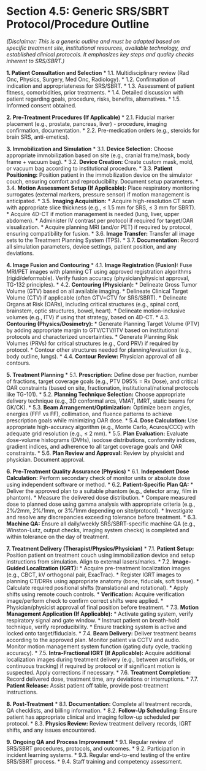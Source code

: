 # Section 4.5: Generic SRS/SBRT Protocol/Procedure Outline

*(Disclaimer: This is a generic outline and must be adapted based on specific treatment site, institutional resources, available technology, and established clinical protocols. It emphasizes key steps and quality checks inherent to SRS/SBRT.)*

**1. Patient Consultation and Selection**
    *   1.1. Multidisciplinary review (Rad Onc, Physics, Surgery, Med Onc, Radiology).
    *   1.2. Confirmation of indication and appropriateness for SRS/SBRT.
    *   1.3. Assessment of patient fitness, comorbidities, prior treatments.
    *   1.4. Detailed discussion with patient regarding goals, procedure, risks, benefits, alternatives.
    *   1.5. Informed consent obtained.

**2. Pre-Treatment Procedures (If Applicable)**
    *   2.1. Fiducial marker placement (e.g., prostate, pancreas, liver) - procedure, imaging confirmation, documentation.
    *   2.2. Pre-medication orders (e.g., steroids for brain SRS, anti-emetics).

**3. Immobilization and Simulation**
    *   3.1. **Device Selection:** Choose appropriate immobilization based on site (e.g., cranial frame/mask, body frame + vacuum bag).
    *   3.2. **Device Creation:** Create custom mask, mold, or vacuum bag according to institutional procedure.
    *   3.3. **Patient Positioning:** Position patient in the immobilization device on the simulator couch, ensuring comfort and reproducibility. Document setup parameters.
    *   3.4. **Motion Assessment Setup (If Applicable):** Place respiratory monitoring surrogates (external markers, pressure sensor) if motion management is anticipated.
    *   3.5. **Imaging Acquisition:**
        *   Acquire high-resolution CT scan with appropriate slice thickness (e.g., ≤ 1.5 mm for SRS, ≤ 3 mm for SBRT).
        *   Acquire 4D-CT if motion management is needed (lung, liver, upper abdomen).
        *   Administer IV contrast per protocol if required for target/OAR visualization.
        *   Acquire planning MRI (and/or PET) if required by protocol, ensuring compatibility for fusion.
    *   3.6. **Image Transfer:** Transfer all image sets to the Treatment Planning System (TPS).
    *   3.7. **Documentation:** Record all simulation parameters, device settings, patient position, and any deviations.

**4. Image Fusion and Contouring**
    *   4.1. **Image Registration (Fusion):** Fuse MRI/PET images with planning CT using approved registration algorithms (rigid/deformable). Verify fusion accuracy (physician/physicist approval, TG-132 principles).
    *   4.2. **Contouring (Physician):**
        *   Delineate Gross Tumor Volume (GTV) based on all available imaging.
        *   Delineate Clinical Target Volume (CTV) if applicable (often GTV=CTV for SRS/SBRT).
        *   Delineate Organs at Risk (OARs), including critical structures (e.g., spinal cord, brainstem, optic structures, bowel, heart).
        *   Delineate motion-inclusive volumes (e.g., ITV) if using that strategy, based on 4D-CT.
    *   4.3. **Contouring (Physics/Dosimetry):**
        *   Generate Planning Target Volume (PTV) by adding appropriate margin to GTV/CTV/ITV based on institutional protocols and characterized uncertainties.
        *   Generate Planning Risk Volumes (PRVs) for critical structures (e.g., Cord PRV) if required by protocol.
        *   Contour other structures needed for planning/evaluation (e.g., body outline, lungs).
    *   4.4. **Contour Review:** Physician approval of all contours.

**5. Treatment Planning**
    *   5.1. **Prescription:** Define dose per fraction, number of fractions, target coverage goals (e.g., PTV D95% = Rx Dose), and critical OAR constraints (based on site, fractionation, institutional/national protocols like TG-101).
    *   5.2. **Planning Technique Selection:** Choose appropriate delivery technique (e.g., 3D conformal arcs, VMAT, IMRT, static beams for GK/CK).
    *   5.3. **Beam Arrangement/Optimization:** Optimize beam angles, energies (FFF vs FF), collimation, and fluence patterns to achieve prescription goals while minimizing OAR dose.
    *   5.4. **Dose Calculation:** Use appropriate high-accuracy algorithm (e.g., Monte Carlo, Acuros/CCC) with adequate grid resolution (e.g., ≤ 2 mm).
    *   5.5. **Plan Evaluation:** Evaluate dose-volume histograms (DVHs), isodose distributions, conformity indices, gradient indices, and adherence to all target coverage goals and OAR constraints.
    *   5.6. **Plan Review and Approval:** Review by physicist and physician. Document approval.

**6. Pre-Treatment Quality Assurance (Physics)**
    *   6.1. **Independent Dose Calculation:** Perform secondary check of monitor units or absolute dose using independent software or method.
    *   6.2. **Patient-Specific Plan QA:**
        *   Deliver the approved plan to a suitable phantom (e.g., detector array, film in phantom).
        *   Measure the delivered dose distribution.
        *   Compare measured dose to planned dose using gamma analysis with appropriate criteria (e.g., 2%/2mm, 2%/1mm, or 3%/1mm depending on site/protocol).
        *   Investigate and resolve any discrepancies exceeding tolerance before treatment.
    *   6.3. **Machine QA:** Ensure all daily/weekly SRS/SBRT-specific machine QA (e.g., Winston-Lutz, output checks, imaging system checks) is completed and within tolerance on the day of treatment.

**7. Treatment Delivery (Therapist/Physics/Physician)**
    *   7.1. **Patient Setup:** Position patient on treatment couch using immobilization device and setup instructions from simulation. Align to external lasers/marks.
    *   7.2. **Image-Guided Localization (IGRT):**
        *   Acquire pre-treatment localization images (e.g., CBCT, kV orthogonal pair, ExacTrac).
        *   Register IGRT images to planning CT/DRRs using appropriate anatomy (bone, fiducials, soft tissue).
        *   Calculate required positional shifts (translational and rotational).
        *   Apply shifts using remote couch controls.
        *   **Verification:** Acquire verification image/perform check to confirm correct shifts were applied.
        *   Physician/physicist approval of final position before treatment.
    *   7.3. **Motion Management Application (If Applicable):**
        *   Activate gating system, verify respiratory signal and gate window.
        *   Instruct patient on breath-hold technique, verify reproducibility.
        *   Ensure tracking system is active and locked onto target/fiducials.
    *   7.4. **Beam Delivery:** Deliver treatment beams according to the approved plan. Monitor patient via CCTV and audio. Monitor motion management system function (gating duty cycle, tracking accuracy).
    *   7.5. **Intra-Fractional IGRT (If Applicable):** Acquire additional localization images during treatment delivery (e.g., between arcs/fields, or continuous tracking) if required by protocol or if significant motion is suspected. Apply corrections if necessary.
    *   7.6. **Treatment Completion:** Record delivered dose, treatment time, any deviations or interruptions.
    *   7.7. **Patient Release:** Assist patient off table, provide post-treatment instructions.

**8. Post-Treatment**
    *   8.1. **Documentation:** Complete all treatment records, QA checklists, and billing information.
    *   8.2. **Follow-Up Scheduling:** Ensure patient has appropriate clinical and imaging follow-up scheduled per protocol.
    *   8.3. **Physics Review:** Review treatment delivery records, IGRT shifts, and any issues encountered.

**9. Ongoing QA and Process Improvement**
    *   9.1. Regular review of SRS/SBRT procedures, protocols, and outcomes.
    *   9.2. Participation in incident learning systems.
    *   9.3. Regular end-to-end testing of the entire SRS/SBRT process.
    *   9.4. Staff training and competency assessment.

